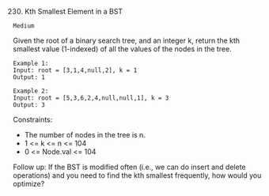 230. Kth Smallest Element in a BST

`Medium`

Given the root of a binary search tree, and an integer k, return the kth smallest value (1-indexed) of all the values of the nodes in the tree.

```
Example 1:
Input: root = [3,1,4,null,2], k = 1
Output: 1

Example 2:
Input: root = [5,3,6,2,4,null,null,1], k = 3
Output: 3
```

Constraints:

- The number of nodes in the tree is n.
- 1 <= k <= n <= 104
- 0 <= Node.val <= 104


Follow up: If the BST is modified often (i.e., we can do insert and delete operations) and you need to find the kth smallest frequently, how would you optimize?